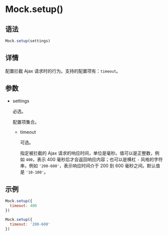 # Mock.setup()

## 语法

```js
Mock.setup(settings)
```

## 详情

配置拦截 Ajax 请求时的行为。支持的配置项有：`timeout`。

## 参数

- settings

  必选。

  配置项集合。

  - timeout

    可选。

    指定被拦截的 Ajax 请求的响应时间，单位是毫秒。值可以是正整数，例如 `400`，表示 400 毫秒后才会返回响应内容；也可以是横杠 `-` 风格的字符串，例如 `'200-600'`，表示响应时间介于 200 到 600 毫秒之间。默认值是 `'10-100'`。

## 示例

```js
Mock.setup({
  timeout: 400
})

Mock.setup({
  timeout: '200-600'
})
```

